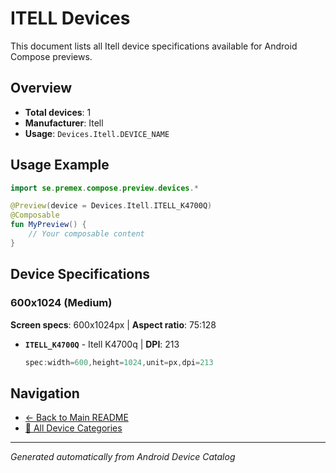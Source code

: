 # ITELL Devices

This document lists all Itell device specifications available for Android Compose previews.

## Overview

- **Total devices**: 1
- **Manufacturer**: Itell
- **Usage**: `Devices.Itell.DEVICE_NAME`

## Usage Example

```kotlin
import se.premex.compose.preview.devices.*

@Preview(device = Devices.Itell.ITELL_K4700Q)
@Composable
fun MyPreview() {
    // Your composable content
}
```

## Device Specifications

### 600x1024 (Medium)

**Screen specs**: 600x1024px | **Aspect ratio**: 75:128

- **`ITELL_K4700Q`** - Itell K4700q | **DPI**: 213
  ```kotlin
  spec:width=600,height=1024,unit=px,dpi=213
  ```

## Navigation

- [← Back to Main README](../../README.md)
- [📱 All Device Categories](../README.md)

---
*Generated automatically from Android Device Catalog*
